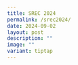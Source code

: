 ```yaml
---
title: SREC 2024
permalink: /srec2024/
date: 2024-09-02
layout: post
description: ""
image: ""
variant: tiptap
---
```

